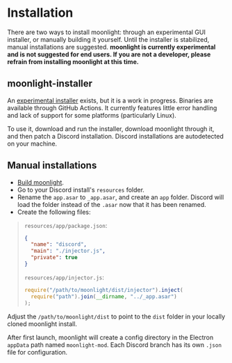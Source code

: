 # Installation

There are two ways to install moonlight: through an experimental GUI installer, or manually building it yourself. Until the installer is stabilized, manual installations are suggested. **moonlight is currently experimental and is not suggested for end users. If you are not a developer, please refrain from installing moonlight at this time.**

## moonlight-installer

An [experimental installer](https://github.com/moonlight-mod/moonlight-installer) exists, but it is a work in progress. Binaries are available through GitHub Actions. It currently features little error handling and lack of support for some platforms (particularly Linux).

To use it, download and run the installer, download moonlight through it, and then patch a Discord installation. Discord installations are autodetected on your machine.

## Manual installations

- [Build moonlight](/docs/dev/setup).
- Go to your Discord install's `resources` folder.
- Rename the `app.asar` to `_app.asar`, and create an `app` folder. Discord will load the folder instead of the `.asar` now that it has been renamed.
- Create the following files:

> `resources/app/package.json`:
>
> ```json
> {
>   "name": "discord",
>   "main": "./injector.js",
>   "private": true
> }
> ```
>
> `resources/app/injector.js`:
>
> ```js
> require("/path/to/moonlight/dist/injector").inject(
>   require("path").join(__dirname, "../_app.asar")
> );
> ```

Adjust the `/path/to/moonlight/dist` to point to the `dist` folder in your locally cloned moonlight install.

After first launch, moonlight will create a config directory in the Electron `appData` path named `moonlight-mod`. Each Discord branch has its own `.json` file for configuration.
